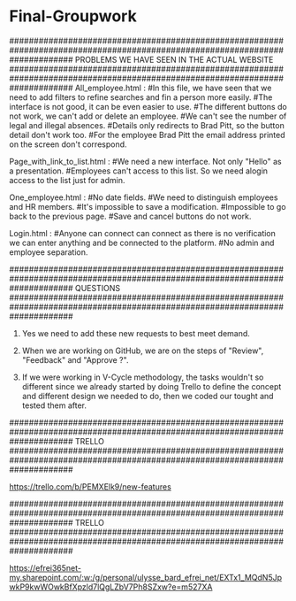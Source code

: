 # Final-Groupwork

#############################################################################################################################
                                            PROBLEMS WE HAVE SEEN IN THE ACTUAL WEBSITE
#############################################################################################################################
All_employee.html : 
  #In this file, we have seen that we need to add filters to refine searches and fin a person more easily.
  #The interface is not good, it can be even easier to use. 
  #The different buttons do not work, we can't add or delete an employee. 
  #We can't see the number of legal and illegal absences. 
  #Details only redirects to Brad Pitt, so the button detail don't work too. 
  #For the employee Brad Pitt the email address printed on the screen don't correspond. 

Page_with_link_to_list.html : 
  #We need a new interface. Not only "Hello" as a presentation.
  #Employees can't access to this list. So we need alogin access to the list just for admin.

One_employee.html : 
  #No date fields.
  #We need to distinguish employees and HR members.
  #It's impossible to save a modification.
  #Impossible to go back to the previous page.
  #Save and cancel buttons do not work.

Login.html :
  #Anyone can connect can connect as there is no verification we can enter anything and be connected to the platform.
  #No admin and employee separation.
  

#############################################################################################################################
                                                              QUESTIONS
#############################################################################################################################

1) Yes we need to add these new requests to best meet demand. 

2) When we are working on GitHub, we are on the steps of "Review", "Feedback" and "Approve ?".

3) If we were working in V-Cycle methodology, the tasks wouldn't so different since we already started by doing Trello to define the concept and different design we needed to do, then we coded our tought and tested them after.

#############################################################################################################################
                                                              TRELLO
#############################################################################################################################

https://trello.com/b/PEMXElk9/new-features


#############################################################################################################################
                                                              TRELLO
#############################################################################################################################

https://efrei365net-my.sharepoint.com/:w:/g/personal/ulysse_bard_efrei_net/EXTx1_MQdN5JpwkP9kwWOwkBfXpzld7lQgLZbV7Ph8SZxw?e=m527XA
